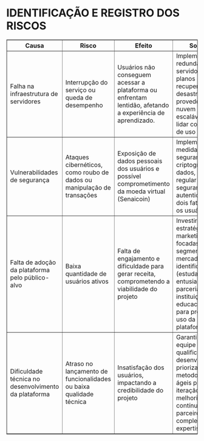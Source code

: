 <h1>IDENTIFICAÇÃO E REGISTRO DOS RISCOS</h1>

<table border = 1>
  <tr>
    <th>Causa</th>
    <th>Risco</th>
    <th>Efeito</th>
    <th>Solução</th>
  </tr>
  <tr>
    <td>Falha na infraestrutura de servidores</td>
    <td>Interrupção do serviço ou queda de desempenho</td>
    <td>Usuários não conseguem acessar a plataforma ou enfrentam lentidão, afetando a experiência de aprendizado.</td>
    <td>Implementar redundância de servidores e planos de recuperação de desastres; utilizar provedores de nuvem escaláveis para lidar com picos de uso</td>
  </tr>
  <tr>
    <td>Vulnerabilidades de segurança</td>
    <td>Ataques cibernéticos, como roubo de dados ou manipulação de transações</td>
    <td>Exposição de dados pessoais dos usuários e possível comprometimento da moeda virtual (Senaicoin)</td>
    <td>Implementar medidas de segurança como criptografia de dados, auditoria regular de segurança, e autenticação de dois fatores para os usuários.</td>
  </tr>
  <tr>
    <td>Falta de adoção da plataforma pelo público-alvo</td>
    <td>Baixa quantidade de usuários ativos</td>
    <td>Falta de engajamento e dificuldade para gerar receita, comprometendo a viabilidade do projeto</td>
    <td>Investir em estratégias de marketing digital focadas nos segmentos de mercado identificados (estudantes e entusiastas); parcerias com instituições educacionais para promover o uso da plataforma</td>
  </tr>
  <tr>
    <td>Dificuldade técnica no desenvolvimento da plataforma</td>
    <td>Atraso no lançamento de funcionalidades ou baixa qualidade técnica</td>
    <td>Insatisfação dos usuários, impactando a credibilidade do projeto</td>
    <td>Garantir uma equipe qualificada de desenvolvimento, priorizando metodologias ágeis para iteração rápida e melhoria contínua; buscar parceiros para complementar a expertise técnica</td>
  </tr>
</table>
